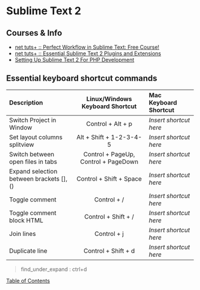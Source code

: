 # Sublime Text 2

## Courses & Info
* [net tuts+ :: Perfect Workflow in Sublime Text: Free Course!](http://net.tutsplus.com/articles/news/perfect-workflow-in-sublime-text-free-course/)
* [net tuts+ :: Essential Sublime Text 2 Plugins and Extensions](http://net.tutsplus.com/tutorials/tools-and-tips/essential-sublime-text-2-plugins-and-extensions/)
* [Setting Up Sublime Text 2 For PHP Development](http://blog.stuartherbert.com/php/2012/02/28/setting-up-sublime-text-2-for-php-development/)

## Essential keyboard shortcut commands

| Description  | Linux/Windows Keyboard Shortcut | Mac Keyboard Shortcut |
| :------------ | :-----------: |  :----------- |
| Switch Project in Window | Control + Alt + p | *Insert shortcut here* |
| Set layout columns splitview | Alt + Shift + 1-2-3-4-5 | *Insert shortcut here* |
| Switch between open files in tabs | Control + PageUp, Control + PageDown | *Insert shortcut here* |
| Expand selection between brackets [],() | Control + Shift + Space | *Insert shortcut here* |
| Toggle comment | Control + / | *Insert shortcut here* |
| Toggle comment block HTML| Control + Shift + / | *Insert shortcut here* |
| Join lines | Control + j | *Insert shortcut here* |
| Duplicate line | Control + Shift + d | *Insert shortcut here* |

> find_under_expand : ctrl+d

[Table of Contents](TABLE-OF-CONTENTS.md#sublime-text-2)